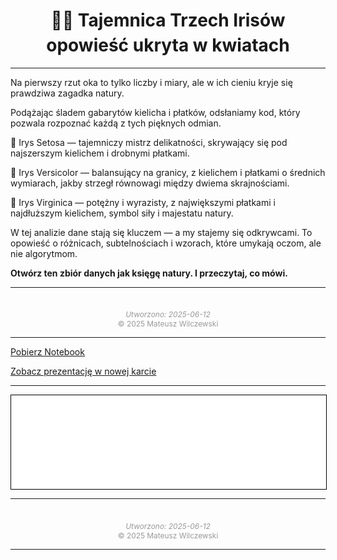 <h1 align="center" style="margin-bottom: 0.2em;">🕵️‍♀️ <strong>Tajemnica Trzech Irisów</strong></h1>
<h1 align="center" style="margin-top: 0;">opowieść ukryta w kwiatach</h1>

---

Na pierwszy rzut oka to tylko liczby i miary, ale w ich cieniu kryje się prawdziwa zagadka natury.

Podążając śladem gabarytów kielicha i płatków, odsłaniamy kod, który pozwala rozpoznać każdą z tych pięknych odmian.

🌿 Irys Setosa — tajemniczy mistrz delikatności, skrywający się pod najszerszym kielichem i drobnymi płatkami.

🍃 Irys Versicolor — balansujący na granicy, z kielichem i płatkami o średnich wymiarach, jakby strzegł równowagi między dwiema skrajnościami.

🌸 Irys Virginica — potężny i wyrazisty, z największymi płatkami i najdłuższym kielichem, symbol siły i majestatu natury.


W tej analizie dane stają się kluczem — a my stajemy się odkrywcami.
To opowieść o różnicach, subtelnościach i wzorach, które umykają oczom, ale nie algorytmom.

**Otwórz ten zbiór danych jak księgę natury. I przeczytaj, co mówi.**

---

<div style="text-align: center; font-size: 0.85em; color: #999; margin-top: 3em;">
  <em>Utworzono: 2025-06-12</em><br>
  © 2025 Mateusz Wilczewski
</div>

---

<a href="eda_irysy.ipynb" class="md-button">Pobierz Notebook</a>

<a href="eda_irysy.slides.html" class="md-button md-button--primary" target="_blank">Zobacz prezentację w nowej karcie</a>

---

<iframe
    id="content"
    src="eda_irysy.html"
    width="100%"
    style="border:1px solid black;overflow:hidden;"
></iframe>
<script>
function resizeIframeToFitContent(iframe) {
    iframe.style.height = (iframe.contentWindow.document.documentElement.scrollHeight + 50) + "px";
    iframe.contentDocument.body.style["overflow"] = 'hidden';
}
window.addEventListener('load', function() {
    var iframe = document.getElementById('content');
    resizeIframeToFitContent(iframe);
});
window.addEventListener('resize', function() {
    var iframe = document.getElementById('content');
    resizeIframeToFitContent(iframe);
});
</script>

---

<div style="text-align: center; font-size: 0.85em; color: #999; margin-top: 3em;">
  <em>Utworzono: 2025-06-12</em><br>
  © 2025 Mateusz Wilczewski
</div>

---